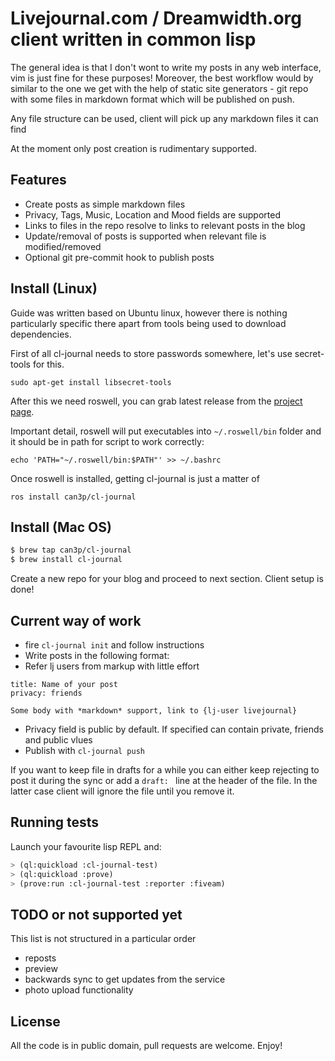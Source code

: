 # Livejournal.com / Dreamwidth.org client written in common lisp

The general idea is that I don't wont to write my posts in any web interface,
vim is just fine for these purposes! Moreover, the best workflow would by
similar to the one we get with the help of static site generators - git repo
with some files in markdown format which will be published on push.

Any file structure can be used, client will pick up any markdown files it can find

At the moment only post creation is rudimentary supported.

## Features

* Create posts as simple markdown files
* Privacy, Tags, Music, Location and Mood fields are supported
* Links to files in the repo resolve to links to relevant posts in the blog
* Update/removal of posts is supported when relevant file is modified/removed
* Optional git pre-commit hook to publish posts

## Install (Linux)

Guide was written based on Ubuntu linux, however there is nothing particularly
specific there apart from tools being used to download dependencies.

First of all cl-journal needs to store passwords somewhere, let's use secret-tools
for this.

`sudo apt-get install libsecret-tools`

After this we need roswell, you can grab latest release from the [project page][roswell].

Important detail, roswell will put executables into `~/.roswell/bin` folder
and it should be in path for script to work correctly:

`echo 'PATH="~/.roswell/bin:$PATH"' >> ~/.bashrc`

Once roswell is installed, getting cl-journal is just a matter of

`ros install can3p/cl-journal`

## Install (Mac OS)

```bash
$ brew tap can3p/cl-journal
$ brew install cl-journal
```
Create a new repo for your blog and proceed to next section. Client setup is done!

## Current way of work

- fire `cl-journal init` and follow instructions
- Write posts in the following format:
- Refer lj users from markup with little effort

```
title: Name of your post
privacy: friends

Some body with *markdown* support, link to {lj-user livejournal}
```
    
- Privacy field is public by default. If specified can contain private, friends and public vlues
- Publish with `cl-journal push`

If you want to keep file in drafts for a while you can either
keep rejecting to post it during the sync or add a `draft: ` line
at the header of the file. In the latter case client will ignore
the file until you remove it.

## Running tests

Launch your favourite lisp REPL and:

~~~lisp
> (ql:quickload :cl-journal-test)
> (ql:quickload :prove)
> (prove:run :cl-journal-test :reporter :fiveam)
~~~

## TODO or not supported yet

This list is not structured in a particular order

* reposts
* preview
* backwards sync to get updates from the service
* photo upload functionality

## License

All the code is in public domain, pull requests are welcome. Enjoy!

[roswell]: https://github.com/roswell/roswell/releases
